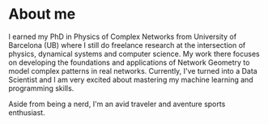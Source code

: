 # About me

I earned my PhD in Physics of Complex Networks from University of Barcelona (UB) where I still do freelance research at the intersection of physics, dynamical systems and computer science. My work there focuses on developing the foundations and applications of Network Geometry to model complex patterns in real networks. Currently, I've turned into a Data Scientist and I am very excited about mastering my machine learning and programming skills.

Aside from being a nerd, I'm an avid traveler and aventure sports enthusiast.


